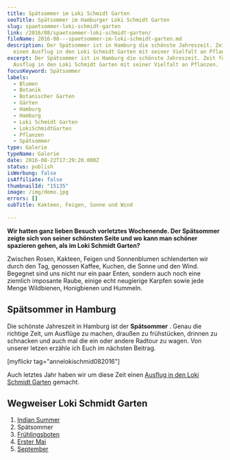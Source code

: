 ```yaml
---
title: Spätsommer im Loki Schmidt Garten
seoTitle: Spätsommer im Hamburger Loki Schmidt Garten
slug: spaetsommer-loki-schmidt-garten
link: /2016/08/spaetsommer-loki-schmidt-garten/
fileName: 2016-08---spaetsommer-im-loki-schmidt-garten.md
description: Der Spätsommer ist in Hamburg die schönste Jahreszeit. Zeit für
  einen Ausflug in den Loki Schmidt Garten mit seiner Vielfalt an Pflanzen.
excerpt: Der Spätsommer ist in Hamburg die schönste Jahreszeit. Zeit für einen
  Ausflug in den Loki Schmidt Garten mit seiner Vielfalt an Pflanzen.
focusKeyword: Spätsommer
labels:
  - Blumen
  - Botanik
  - Botanischer Garten
  - Gärten
  - Hamburg
  - Hamburg
  - Loki Schmidt Garten
  - LokiSchmidtGarten
  - Pflanzen
  - Spätsommer
type: Galerie
typeName: Galerie
date: 2016-08-22T17:29:20.000Z
status: publish
isWerbung: false
isAffiliate: false
thumbnailId: "15135"
image: /img/demo.jpg
errors: []
subTitle: Kakteen, Feigen, Sonne und Wind
  
---
```


**Wir hatten ganz lieben Besuch vorletztes Wochenende. Der Spätsommer zeigte
sich von seiner schönsten Seite und wo kann man schöner spazieren gehen, als im
Loki Schmidt Garten?**

Zwischen Rosen, Kakteen, Feigen und Sonnenblumen schlenderten wir durch den Tag,
genossen Kaffee, Kuchen, die Sonne und den Wind. Begegnet sind uns nicht nur ein
paar Enten, sondern auch noch eine ziemlich imposante Raube, einige echt
neugierige Karpfen sowie jede Menge Wildbienen, Honigbienen und Hummeln.

## Spätsommer in Hamburg

Die schönste Jahreszeit in Hamburg ist der **Spätsommer** . Genau die richtige
Zeit, um Ausflüge zu machen, draußen zu frühstücken, drinnen zu schnacken und
auch mal die ein oder andere Radtour zu wagen. Von unserer letzen erzähle ich
Euch im nächsten Beitrag.

[myflickr tag="annelokischmid082016"]

Auch letztes Jahr haben wir um diese Zeit einen
[Ausflug in den Loki Schmidt Garten](/2015/09/indian-summer-im-loki-schmidt-garten/)
gemacht.

## Wegweiser Loki Schmidt Garten

1.  [Indian Summer](/2015/09/indian-summer-im-loki-schmidt-garten/)
1.  Spätsommer
1.  [Frühlingsboten](/2017/03/fruehlingsboten-im-hamburger-loki-schmidt-garten/)
1.  [Erster Mai](/2018/05/erster-mai-gegensaetze/)
1.  [September](/2019/09/september-im-loki-schmidt-garten/)

  